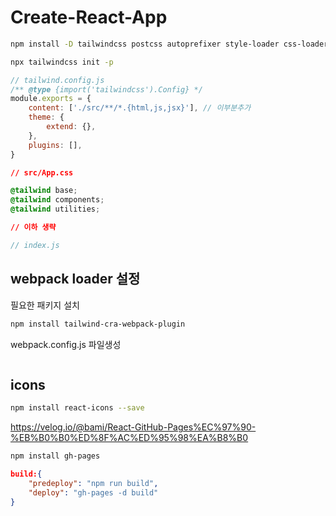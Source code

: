 # Create-React-App

```sh
npm install -D tailwindcss postcss autoprefixer style-loader css-loader postcss-loader
```

```sh
npx tailwindcss init -p
```

```js
// tailwind.config.js
/** @type {import('tailwindcss').Config} */
module.exports = {
    content: ['./src/**/*.{html,js,jsx}'], // 이부분추가
    theme: {
        extend: {},
    },
    plugins: [],
}
```

```css
// src/App.css

@tailwind base;
@tailwind components;
@tailwind utilities;

// 이하 생략
```

```jsx
// index.js
```

## webpack loader 설정

필요한 패키지 설치

```sh
npm install tailwind-cra-webpack-plugin
```

webpack.config.js 파일생성

```

```

## icons

```sh
npm install react-icons --save
```



https://velog.io/@bami/React-GitHub-Pages%EC%97%90-%EB%B0%B0%ED%8F%AC%ED%95%98%EA%B8%B0

```sh
npm install gh-pages
```

```json
build:{
    "predeploy": "npm run build",
    "deploy": "gh-pages -d build"
}
```
